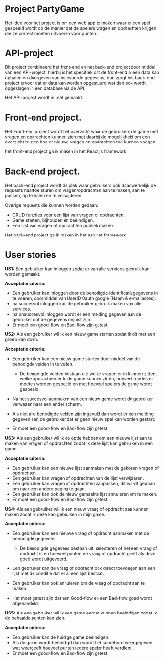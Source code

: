 # **Project PartyGame**
Het idee voor het project is om een web app te maken waar er een spel gespeeld wordt op de manier dat de spelers vragen en opdrachten krijgen die ze correct moeten uitvoeren voor punten.

# API-project
Dit project combineerd het front-end en het back-end project door middel van een API-project. hierbij is het specifiek dat de front-end alleen data kan ophalen en doorgeven van ingevoerde gegevens, dan zorgt het back-end project ervoor dat er data kan worden opgestuurd wat dan ook wordt opgeslagen in een database via de API.

Het API-project wordt in .net gemaakt.

# Front-end project.
Het Front-end project wordt het overzicht waar de gebruikers de game met vragen en opdrachten kunnen zien met daarbij de mogelijkheid om een overzicht te zien hoe er nieuwe vragen en opdrachten toe kunnen voegen.

het front-end project ga ik maken in het React.js framework
# Back-end project.
Het back-end project wordt de plek waar gebruikers ook daadwerkelijk de requests naartoe sturen om vragen/opdrachten aan te maken, aan te passen, op te halen en te verwijderen.

Overige requests die kunnen worden gedaan:
- CRUD functies voor een lijst van vragen of opdrachten.
- Game starten, bijhouden en beëindigen.
- Een lijst van vragen of opdrachten publiek maken.

Het back-end project ga ik maken in het asp.net framework.

# User stories
**US1:** Een gebruiker kan inloggen zodat er van alle services gebruik kan worden gemaakt.

**Acceptatie criteria:**
- Een gebruiker kan inloggen door de benodigde identificatiegegevens in te voeren, doormiddel van UserID 0auth google (Naam & e-mailadres).
- na succesvol inloggen kan de gebruiker gebruik maken van alle services.
- na onsuccesvol inloggen wordt er een melding gegeven aan de gebruiker dat de gegevens onjuist zijn.
- Er moet een good-flow en Bad-flow zijn getest.

**US2:** Als een gebruiker wil ik een nieuw game starten zodat ik dit met een groep kan doen.

**Acceptatie criteria:**
- Een gebruiker kan een nieuw game starten door middel van de benodigde velden in te vullen.

     - De benodigde velden bestaan uit: welke vragen er in kunnen zitten, welke opdrachten er in de game kunnen zitten, hoeveel rondes er moeten worden gespeeld en met hoeveel spelers de game wordt gespeeld.
- Na het succesvol aanmaken van een nieuw game wordt de gebruiker verwezen naar een ander scherm.
- Als niet alle benodigde velden zijn ingevuld dan wordt er een melding gegeven aan de gebruiker dat er geen nieuw spel kan worden gestart.
- Er moet een good-flow en Bad-flow zijn getest.

**US3:** Als een gebruiker wil ik de optie hebben om een nieuwe lijst aan te maken van vragen of opdrachten zodat ik deze lijst kan gebruiken in een game.

**Acceptatie criteria:**
- Een gebruiker kan een nieuwe lijst aanmaken met de gekozen vragen of opdrachten.
- Een gebruiker kan vragen of opdrachten van de lijst verwijderen.
- Een gebruiker kan vragen of opdrachten aanpassen, dit wordt gedaan om naar een andere pagina te gaan.
- Een gebruiker kan ook de nieuw gemaakte lijst annuleren om te maken.
- Er moet een good-flow en Bad-flow zijn getest.

**US4:** Als een gebruiker wil ik een nieuw vraag of opdracht aan kunnen maken zodat ik deze kan gebruiken in mijn game.

**Acceptatie criteria:**
- Een gebruiker kan een nieuwe vraag of opdracht aanmaken met de benodigde gegevens.

     - De benodigde gegevens bestaan uit: selecteren of het een vraag of opdracht is en hoeveel punten de vraag of opdracht geeft als deze goed wordt uitgevoerd.
- Een gebruiker kan de vraag of opdracht ook direct toevoegen aan een lijst met de conditie dat er al een lijst bestaat.
- Een gebruiker kan ook annuleren om de vraag of opdracht aan te maken.
- Het moet getest zijn dat een Good-flow en een Bad-flow goed wordt afgehandeld.

**US5:** Als een gebruiker wil ik een game eerder kunnen beëindigen zodat ik de behaalde punten kan zien.

**Acceptatie criteria:**
- Een gebruiker kan de huidige game beëindigen.
- Als de game wordt beëindigd dan wordt het scorebord weergegeven wat weergeeft hoeveel punten iedere speler heeft verdient.
- Er moet een good-flow en Bad-flow zijn getest.
